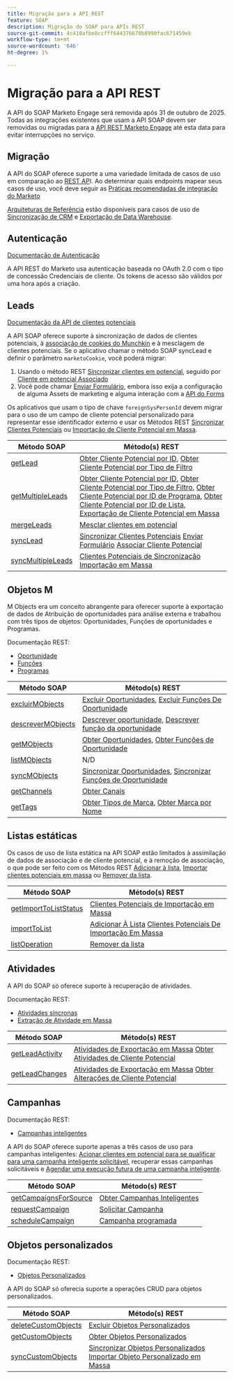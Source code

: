```yaml
---
title: Migração para a API REST
feature: SOAP
description: Migração do SOAP para APIs REST
source-git-commit: 4c410afbe8ccfff644376670b8990fac671459eb
workflow-type: tm+mt
source-wordcount: '646'
ht-degree: 1%

---
```



# Migração para a API REST

A API do SOAP Marketo Engage será removida após 31 de outubro de 2025. Todas as integrações existentes que usam a API SOAP devem ser removidas ou migradas para a [API REST Marketo Engage](https://experienceleague.adobe.com/en/docs/marketo-developer/marketo/rest/rest-api) até esta data para evitar interrupções no serviço.

## Migração

A API do SOAP oferece suporte a uma variedade limitada de casos de uso em comparação ao [REST AP](https://experienceleague.adobe.com/en/docs/marketo-developer/marketo/rest/rest-api)I. Ao determinar quais endpoints mapear seus casos de uso, você deve seguir as [Práticas recomendadas de integração do Marketo](https://experienceleague.adobe.com/en/docs/marketo-developer/marketo/rest/marketo-integration-best-practices)

[Arquiteturas de Referência](https://experienceleague.adobe.com/en/docs/marketo-developer/marketo/rest/reference-architectures) estão disponíveis para casos de uso de [Sincronização de CRM](https://experienceleague.adobe.com/docs/marketo-developer/assets/sync-architecture-whitepaper.pdf?lang=en) e [Exportação de Data Warehouse](https://experienceleague.adobe.com/docs/marketo-developer/assets/reference_architecture.pdf?lang=en).

## Autenticação

[Documentação de Autenticação](https://experienceleague.adobe.com/en/docs/marketo-developer/marketo/rest/authentication)

A API REST do Marketo usa autenticação baseada no OAuth 2.0 com o tipo de concessão Credenciais de cliente. Os tokens de acesso são válidos por uma hora após a criação.

## Leads

[Documentação da API de clientes potenciais](https://experienceleague.adobe.com/en/docs/marketo-developer/marketo/rest/lead-database/leads)

A API SOAP oferece suporte à sincronização de dados de clientes potenciais, à [associação de cookies do Munchkin](https://experienceleague.adobe.com/en/docs/marketo-developer/marketo/javascriptapi/leadtracking/lead-tracking) e à mesclagem de clientes potenciais. Se o aplicativo chamar o método SOAP syncLead e definir o parâmetro `marketoCookie`, você poderá migrar:

1. Usando o método REST [Sincronizar clientes em potencial](https://developer.adobe.com/marketo-apis/api/mapi/#operation/syncLeadUsingPOST), seguido por [Cliente em potencial Associado](https://developer.adobe.com/marketo-apis/api/mapi/#operation/associateLeadUsingPOST)
2. Você pode chamar [Enviar Formulário](https://experienceleague.adobe.com/en/docs/marketo-developer/marketo/rest/lead-database/leads&quot;%20\l%20&quot;submit-form), embora isso exija a configuração de alguma Assets de marketing e alguma interação com a [API do Forms](https://experienceleague.adobe.com/en/docs/marketo-developer/marketo/rest/assets/forms)

Os aplicativos que usam o tipo de chave `foreignSysPersonId` devem migrar para o uso de um campo de cliente potencial personalizado para representar esse identificador externo e usar os Métodos REST [Sincronizar Clientes Potenciais](https://experienceleague.adobe.com/en/docs/marketo-developer/marketo/rest/lead-database/leads#create-and-update) ou [Importação de Cliente Potencial em Massa](https://experienceleague.adobe.com/en/docs/marketo-developer/marketo/rest/bulk-import/bulk-lead-import).

| Método SOAP | Método(s) REST |
| --- | --- |
| [getLead](https://experienceleague.adobe.com/en/docs/marketo-developer/marketo/soap/leads/getlead) | [Obter Cliente Potencial por ID](https://developer.adobe.com/marketo-apis/api/mapi/#operation/getLeadByIdUsingGET), [Obter Cliente Potencial por Tipo de Filtro](https://developer.adobe.com/marketo-apis/api/mapi/#operation/getLeadsByFilterUsingGET) |
| [getMultipleLeads](https://experienceleague.adobe.com/en/docs/marketo-developer/marketo/soap/leads/getmultipleleads) | [Obter Cliente Potencial por ID](https://developer.adobe.com/marketo-apis/api/mapi/#operation/getLeadByIdUsingGET), [Obter Cliente Potencial por Tipo de Filtro](https://developer.adobe.com/marketo-apis/api/mapi/#operation/getLeadsByFilterUsingGET), [Obter Cliente Potencial por ID de Programa](https://developer.adobe.com/marketo-apis/api/mapi/#operation/getLeadsByProgramIdUsingGET), [Obter Cliente Potencial por ID de Lista](https://developer.adobe.com/marketo-apis/api/mapi/#operation/getLeadsByListIdUsingGET), [Exportação de Cliente Potencial em Massa](https://developer.adobe.com/marketo-apis/api/mapi/#tag/Bulk-Export-Leads) |
| [mergeLeads](https://experienceleague.adobe.com/en/docs/marketo-developer/marketo/soap/leads/mergeleads) | [Mesclar clientes em potencial](https://developer.adobe.com/marketo-apis/api/mapi/#operation/mergeLeadsUsingPOST) |
| [syncLead](https://experienceleague.adobe.com/en/docs/marketo-developer/marketo/soap/leads/synclead) | [Sincronizar Clientes Potenciais](https://developer.adobe.com/marketo-apis/api/mapi/#operation/syncLeadUsingPOST) [Enviar Formulário](https://developer.adobe.com/marketo-apis/api/mapi/#operation/SubmitFormUsingPOST) [Associar Cliente Potencial](https://developer.adobe.com/marketo-apis/api/mapi/#operation/associateLeadUsingPOST) |
| [syncMultipleLeads](https://experienceleague.adobe.com/en/docs/marketo-developer/marketo/soap/leads/syncmultipleleads) | [Clientes Potenciais de Sincronização](https://developer.adobe.com/marketo-apis/api/mapi/#operation/syncLeadUsingPOST) [Importação em Massa](https://developer.adobe.com/marketo-apis/api/mapi/#tag/Bulk-Import-Leads) |

## Objetos M

M Objects era um conceito abrangente para oferecer suporte à exportação de dados de Atribuição de oportunidades para análise externa e trabalhou com três tipos de objetos: Oportunidades, Funções de oportunidades e Programas.

Documentação REST:

- [Oportunidade](https://experienceleague.adobe.com/en/docs/marketo-developer/marketo/rest/lead-database/opportunities)
- [Funções](https://experienceleague.adobe.com/en/docs/marketo-developer/marketo/rest/lead-database/opportunity-roles)
- [Programas](https://experienceleague.adobe.com/en/docs/marketo-developer/marketo/rest/assets/programs)

| Método SOAP | Método(s) REST |
| --- | --- |
| [excluirMObjects](https://experienceleague.adobe.com/en/docs/marketo-developer/marketo/soap/marketo-objects/deletemobjects) | [Excluir Oportunidades](https://developer.adobe.com/marketo-apis/api/mapi/#operation/deleteOpportunitiesUsingPOST), [Excluir Funções De Oportunidade](https://developer.adobe.com/marketo-apis/api/mapi/#operation/deleteOpportunityRolesUsingPOST) |
| [descreverMObjects](https://experienceleague.adobe.com/en/docs/marketo-developer/marketo/soap/marketo-objects/describemobject) | [Descrever oportunidade](https://developer.adobe.com/marketo-apis/api/mapi/#operation/describeUsingGET_4), [Descrever função da oportunidade](https://developer.adobe.com/marketo-apis/api/mapi/#operation/describeOpportunityRoleUsingGET) |
| [getMObjects](https://experienceleague.adobe.com/en/docs/marketo-developer/marketo/soap/marketo-objects/getmobjects) | [Obter Oportunidades](https://developer.adobe.com/marketo-apis/api/mapi/#operation/getOpportunitiesUsingGET), [Obter Funções de Oportunidade](https://developer.adobe.com/marketo-apis/api/mapi/#operation/describeOpportunityRoleUsingGET) |
| [listMObjects](https://experienceleague.adobe.com/en/docs/marketo-developer/marketo/soap/marketo-objects/listmobjects) | N/D |
| [syncMObjects](https://experienceleague.adobe.com/en/docs/marketo-developer/marketo/soap/marketo-objects/syncmobjects) | [Sincronizar Oportunidades](https://developer.adobe.com/marketo-apis/api/mapi/#operation/syncOpportunitiesUsingPOST), [Sincronizar Funções de Oportunidade](https://developer.adobe.com/marketo-apis/api/mapi/#operation/syncOpportunityRolesUsingPOST) |
| [getChannels](https://experienceleague.adobe.com/en/docs/marketo-developer/marketo/soap/programs/getchannels) | [Obter Canais](https://developer.adobe.com/marketo-apis/api/asset/#operation/getAllChannelsUsingGET) |
| [getTags](https://experienceleague.adobe.com/en/docs/marketo-developer/marketo/soap/programs/gettags) | [Obter Tipos de Marca](https://developer.adobe.com/marketo-apis/api/asset/#operation/getTagTypesUsingGET), [Obter Marca por Nome](https://developer.adobe.com/marketo-apis/api/asset/#operation/getTagByNameUsingGET) |

## Listas estáticas

Os casos de uso de lista estática na API SOAP estão limitados à assimilação de dados de associação e de cliente potencial, e à remoção de associação, o que pode ser feito com os Métodos REST [Adicionar à lista](https://developer.adobe.com/marketo-apis/api/mapi/#operation/addLeadsToListUsingPOST), [Importar clientes potenciais em massa](https://experienceleague.adobe.com/en/docs/marketo-developer/marketo/rest/bulk-import/bulk-lead-import) ou [Remover da lista](https://developer.adobe.com/marketo-apis/api/mapi/#operation/removeLeadsFromListUsingDELETE).

| Método SOAP | Método(s) REST |
| --- | --- |
| [getImportToListStatus](https://experienceleague.adobe.com/en/docs/marketo-developer/marketo/soap/static-lists/getimporttoliststatus) | [Clientes Potenciais de Importação em Massa](https://developer.adobe.com/marketo-apis/api/mapi/#tag/Bulk-Import-Leads) |
| [importToList](https://experienceleague.adobe.com/en/docs/marketo-developer/marketo/soap/static-lists/importtolist) | [Adicionar À Lista](https://developer.adobe.com/marketo-apis/api/mapi/#operation/addLeadsToListUsingPOST) [Clientes Potenciais De Importação Em Massa](https://developer.adobe.com/marketo-apis/api/mapi/#tag/Bulk-Import-Leads) |
| [listOperation](https://experienceleague.adobe.com/en/docs/marketo-developer/marketo/soap/static-lists/listoperation) | [Remover da lista](https://developer.adobe.com/marketo-apis/api/mapi/#operation/removeLeadsFromListUsingDELETE) |

## Atividades

A API do SOAP só oferece suporte à recuperação de atividades.

Documentação REST:

- [Atividades síncronas](https://experienceleague.adobe.com/en/docs/marketo-developer/marketo/rest/lead-database/activities)
- [Extração de Atividade em Massa](https://experienceleague.adobe.com/en/docs/marketo-developer/marketo/rest/bulk-extract/bulk-activity-extract)

| Método SOAP | Método(s) REST |
| --- | --- |
| [getLeadActivity](https://experienceleague.adobe.com/en/docs/marketo-developer/marketo/soap/activities/getleadactivity) | [Atividades de Exportação em Massa](https://developer.adobe.com/marketo-apis/api/mapi/#tag/Bulk-Export-Activities) [Obter Atividades de Cliente Potencial](https://developer.adobe.com/marketo-apis/api/mapi/#operation/getLeadActivitiesUsingGET) |
| [getLeadChanges](https://experienceleague.adobe.com/en/docs/marketo-developer/marketo/soap/activities/getleadchanges) | [Atividades de Exportação em Massa](https://developer.adobe.com/marketo-apis/api/mapi/#tag/Bulk-Export-Activities) [Obter Alterações de Cliente Potencial](https://developer.adobe.com/marketo-apis/api/mapi/#operation/getLeadChangesUsingGET) |

## Campanhas

Documentação REST:

- [Campanhas inteligentes](https://experienceleague.adobe.com/en/docs/marketo-developer/marketo/rest/assets/smart-campaigns&quot;%20\h%20HIPERLINK%20&quot;https://experienceleague.adobe.com/en/docs/marketo-developer/marketo/rest/assets/smart-campaigns)

A API do SOAP oferece suporte apenas a três casos de uso para campanhas inteligentes: [Acionar clientes em potencial para se qualificar para uma campanha inteligente solicitável](https://experienceleague.adobe.com/en/docs/marketo-developer/marketo/rest/assets/smart-campaigns#trigger), recuperar essas campanhas solicitáveis e [Agendar uma execução futura de uma campanha inteligente](https://experienceleague.adobe.com/en/docs/marketo-developer/marketo/rest/assets/smart-campaigns#schedule).

| Método SOAP | Método(s) REST |
| --- | --- |
| [getCampaignsForSource](https://experienceleague.adobe.com/en/docs/marketo-developer/marketo/soap/campaigns/getcampaignsforsource) | [Obter Campanhas Inteligentes](https://developer.adobe.com/marketo-apis/api/asset/#operation/getAllSmartCampaignsGET) |
| [requestCampaign](https://experienceleague.adobe.com/en/docs/marketo-developer/marketo/soap/campaigns/requestcampaign) | [Solicitar Campanha](https://developer.adobe.com/marketo-apis/api/mapi/#operation/triggerCampaignUsingPOST) |
| [scheduleCampaign](https://experienceleague.adobe.com/en/docs/marketo-developer/marketo/soap/campaigns/schedulecampaign) | [Campanha programada](https://developer.adobe.com/marketo-apis/api/mapi/#operation/scheduleCampaignUsingPOST) |

## Objetos personalizados

Documentação REST:

- [Objetos Personalizados](https://experienceleague.adobe.com/en/docs/marketo-developer/marketo/rest/lead-database/custom-objects&quot;%20\h%20HIPERLINK%20&quot;https://experienceleague.adobe.com/en/docs/marketo-developer/marketo/rest/lead-database/custom-objects)

A API do SOAP só oferecia suporte a operações CRUD para objetos personalizados.

| Método SOAP | Método(s) REST |
| --- | --- |
| [deleteCustomObjects](https://experienceleague.adobe.com/en/docs/marketo-developer/marketo/soap/custom-objects/deletecustomobjects) | [Excluir Objetos Personalizados](https://developer.adobe.com/marketo-apis/api/mapi/#operation/deleteCustomObjectsUsingPOST) |
| [getCustomObjects](https://experienceleague.adobe.com/en/docs/marketo-developer/marketo/soap/custom-objects/getcustomobjects) | [Obter Objetos Personalizados](https://developer.adobe.com/marketo-apis/api/mapi/#operation/getCustomObjectsUsingGET) |
| [syncCustomObjects](https://experienceleague.adobe.com/en/docs/marketo-developer/marketo/soap/custom-objects/synccustomobjects) | [Sincronizar Objetos Personalizados](https://developer.adobe.com/marketo-apis/api/mapi/#operation/syncCustomObjectsUsingPOST) [Importar Objeto Personalizado em Massa](https://experienceleague.adobe.com/en/docs/marketo-developer/marketo/rest/bulk-import/bulk-custom-object-import) |